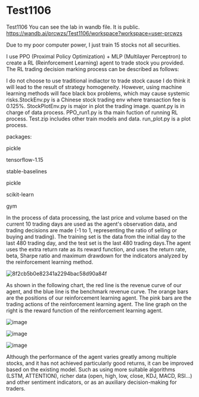 # Test1106
Test1106
You can see the lab in wandb file. It is public.
https://wandb.ai/prcwzs/Test1106/workspace?workspace=user-prcwzs

Due to my poor computer power, I just train 15 stocks not all securities.

I use PPO (Proximal Policy Optimization) + MLP (Multilayer Perceptron) to create a RL (Reinforcement Learning) agent to trade stock you provided. The RL trading decision marking process can be described as follows:

I do not choose to use traditional indiactor to trade stock cause I do think it will lead to the result of strategy homogeneity. However, using machine learning methods will face black box problems, which may cause systemic risks.StockEnv.py is a Chinese stock trading env where transaction fee is 0.125%. StockPlotEnv.py is major in plot the trading image. quant.py is in charge of data process. PPO_run1.py is tha main fuction of running RL process. Test.zip includes other train models and data. run_plot.py is a plot process.


packages:

pickle

tensorflow-1.15

stable-baselines

pickle

scikit-learn

gym

In the process of data processing, the last price and volume based on the current 10 trading days are used as the agent's observation data, and trading decisions are made (-1 to 1, representing the ratio of selling or buying and trading). The training set is the data from the initial day to the last 480 trading day, and the test set is the last 480 trading days.The agent uses the extra return rate as its reward function, and uses the return rate, beta, Sharpe ratio and maximum drawdown for the indicators analyzed by the reinforcement learning method.

![8f2cb5b0e82341a2294bac58d90a84f](https://user-images.githubusercontent.com/49648647/140630360-c8b967a2-4930-4c89-9035-e5496566c8c8.png)

As shown in the following chart, the red line is the revenue curve of our agent, and the blue line is the benchmark revenue curve. The orange bars are the positions of our reinforcement learning agent. The pink bars are the trading actions of the reinforcement learning agent. The line graph on the right is the reward function of the reinforcement learning agent.

![image](https://user-images.githubusercontent.com/49648647/140601769-ee73b35d-a663-40ba-b87b-e493f20e74c0.png)

![image](https://user-images.githubusercontent.com/49648647/140602096-d8e79621-7a8f-41a2-8a43-47bfb3e7ad58.png)

![image](https://user-images.githubusercontent.com/49648647/140602112-12a0c9cb-b346-49cf-8bab-21540fafd3e3.png)

Although the performance of the agent varies greatly among multiple stocks, and it has not achieved particularly good returns, it can be improved based on the existing model. Such as using more suitable algorithms (LSTM, ATTENTION), richer data (open, high, low, close, KDJ, MACD, RSI...) and other sentiment indicators, or as an auxiliary decision-making for traders.

